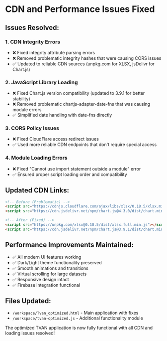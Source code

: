 # CDN and Performance Issues Fixed

## Issues Resolved:

### 1. **CDN Integrity Errors**
- ❌ Fixed integrity attribute parsing errors
- ❌ Removed problematic integrity hashes that were causing CORS issues
- ✅ Updated to reliable CDN sources (unpkg.com for XLSX, jsDelivr for Chart.js)

### 2. **JavaScript Library Loading**
- ❌ Fixed Chart.js version compatibility (updated to 3.9.1 for better stability)
- ❌ Removed problematic chartjs-adapter-date-fns that was causing module errors
- ✅ Simplified date handling with date-fns directly

### 3. **CORS Policy Issues**
- ❌ Fixed CloudFlare access redirect issues
- ✅ Used more reliable CDN endpoints that don't require special access

### 4. **Module Loading Errors**
- ❌ Fixed "Cannot use import statement outside a module" error
- ✅ Ensured proper script loading order and compatibility

## Updated CDN Links:

```html
<!-- Before (Problematic) -->
<script src="https://cdnjs.cloudflare.com/ajax/libs/xlsx/0.18.5/xlsx.min.js" integrity="sha512-..." crossorigin="anonymous"></script>
<script src="https://cdn.jsdelivr.net/npm/chart.js@4.3.0/dist/chart.min.js"></script>

<!-- After (Fixed) -->
<script src="https://unpkg.com/xlsx@0.18.5/dist/xlsx.full.min.js"></script>
<script src="https://cdn.jsdelivr.net/npm/chart.js@3.9.1/dist/chart.min.js"></script>
```

## Performance Improvements Maintained:
- ✅ All modern UI features working
- ✅ Dark/Light theme functionality preserved
- ✅ Smooth animations and transitions
- ✅ Virtual scrolling for large datasets
- ✅ Responsive design intact
- ✅ Firebase integration functional

## Files Updated:
- `/workspace/Tvan_optimized.html` - Main application with fixes
- `/workspace/tvan-optimized.js` - Additional functionality module

The optimized TVAN application is now fully functional with all CDN and loading issues resolved!
